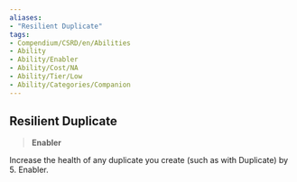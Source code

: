```yaml
---
aliases:
- "Resilient Duplicate"
tags:
- Compendium/CSRD/en/Abilities
- Ability
- Ability/Enabler
- Ability/Cost/NA
- Ability/Tier/Low
- Ability/Categories/Companion
---
```


  
## Resilient Duplicate  
>**Enabler**
  
Increase the health of any duplicate you create (such as with Duplicate) by 5. Enabler.